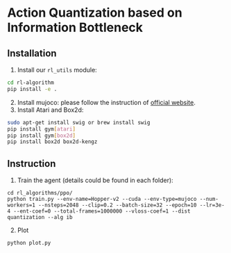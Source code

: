 # Action Quantization based on Information Bottleneck

## Installation

1. Install our `rl_utils` module:

```bash
cd rl-algorithm
pip install -e .
```

2. Install mujoco: please follow the instruction of [official website](https://github.com/openai/mujoco-py).
3. Install Atari and Box2d:

```bash
sudo apt-get install swig or brew install swig
pip install gym[atari]
pip install gym[box2d]
pip install box2d box2d-kengz
```

## Instruction

1. Train the agent (details could be found in each folder):

```
cd rl_algorithms/ppo/
python train.py --env-name=Hopper-v2 --cuda --env-type=mujoco --num-workers=1 --nsteps=2048 --clip=0.2 --batch-size=32 --epoch=10 --lr=3e-4 --ent-coef=0 --total-frames=1000000 --vloss-coef=1 --dist quantization --alg ib
```

2. Plot

```python
python plot.py
```

